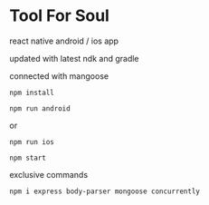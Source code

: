 # Tool For Soul
react native android / ios app

updated with latest ndk and gradle 

connected with mangoose

`npm install`

`npm run android`

or 

`npm run ios`

`npm start`

exclusive commands

`npm i express body-parser mongoose concurrently`


